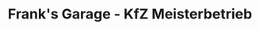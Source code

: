 ---
title: "Frank's Garage - KfZ Meisterbetrieb"
url: /hirschberg-an-der-bergstrasse/franks-garage-kfz-meisterbetrieb/
shop: Autowerkstatt
---